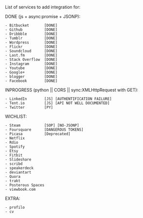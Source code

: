 List of services to add integration for:

DONE (js + async:promise + JSONP):

    - Bitbucket       [DONE]
    - Github          [DONE]
    - Dribbble        [DONE]
    - Tumblr          [DONE]
    - Wordpress       [DONE]
    - Flickr          [DONE]
    - Soundcloud      [DONE]
    - Last.fm         [DONE]
    - Stack Overflow  [DONE]
    - Instagram       [DONE]
    - Youtube         [DONE]
    - Google+         [DONE]
    - blogger         [DONE]
    - Facebook        [DONE]

INPROGRESS (python || CORS || sync:XMLHttpRequest with GET):

    - LinkedIn        [JS] [AUTHENTIFICATION FAILURE]
    - Tent.io         [JS] [API NOT WELL DOCUMENTED]
    - Twitter         [PY]

WICHLIST:

    - Steam           [SOP] [NO-JSONP]
    - Foursquare      [DANGEROUS TOKENS]
    - Picasa          [Deprecated]
    - Netflix
    - Rdio
    - Spotify
    - Etsy
    - Fitbit
    - Slideshare
    - scribd
    - speakerdeck
    - deviantart
    - Quora
    - trakt
    - Posterous Spaces
    - viewbook.com

EXTRA:

    - profilo
    - cv
